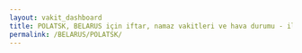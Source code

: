 ```yaml
---
layout: vakit_dashboard
title: POLATSK, BELARUS için iftar, namaz vakitleri ve hava durumu - ilçe/eyalet seç
permalink: /BELARUS/POLATSK/
---
```


<script type="text/javascript">
  var GLOBAL_COUNTRY = 'BELARUS';
  var GLOBAL_CITY = 'POLATSK';
  var GLOBAL_STATE = '';
  var lat = 72;
  var lon = 21;
</script>
